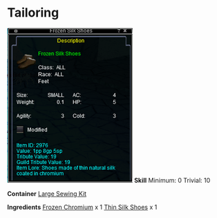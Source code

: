 <!-- TITLE: Frozen Silk Shoes -->
<!-- SUBTITLE: Made of spider silk soaked in chromium -->

# Tailoring
![Frozen Silk Shoes](/uploads/tailoring/frozen-silk-shoes.png "Frozen Silk Shoes")
**Skill**
Minimum: 0
Trivial: 10

**Container**
[Large Sewing Kit](large-sewing-kit)

**Ingredients**
[Frozen Chromium](frozen-chromium) x 1
[Thin Silk Shoes](thin-silk-shoes) x 1